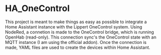 # HA_OneControl
This project is meant to make things as easy as possible to integrate a Home Assistant instance with the Lippert OneControl system.
Using NodeRed, a connetion is made to the OneControl bridge, which is running OpenHab (read-only).  This connection sync's the OneControl state with an MQTT instance (I am using the official addon).  Once the connection is made, YAML files are used to create the devices within Home Assistant.
